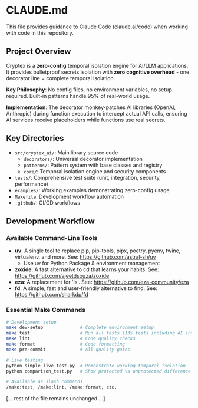# CLAUDE.md

This file provides guidance to Claude Code (claude.ai/code) when working with code in this repository.

## Project Overview

Cryptex is a **zero-config** temporal isolation engine for AI/LLM applications. It provides bulletproof secrets isolation with **zero cognitive overhead** - one decorator line = complete temporal isolation.

**Key Philosophy**: No config files, no environment variables, no setup required. Built-in patterns handle 95% of real-world usage.

**Implementation**: The decorator monkey-patches AI libraries (OpenAI, Anthropic) during function execution to intercept actual API calls, ensuring AI services receive placeholders while functions use real secrets.

## Key Directories

- `src/cryptex_ai/`: Main library source code
  - `decorators/`: Universal decorator implementation
  - `patterns/`: Pattern system with base classes and registry
  - `core/`: Temporal isolation engine and security components
- `tests/`: Comprehensive test suite (unit, integration, security, performance)
- `examples/`: Working examples demonstrating zero-config usage
- `Makefile`: Development workflow automation
- `.github/`: CI/CD workflows

## Development Workflow

### Available Command-Line Tools
- **uv**: A single tool to replace pip, pip-tools, pipx, poetry, pyenv, twine, virtualenv, and more. See: https://github.com/astral-sh/uv
  - Use uv for Python Package & environment management
- **zoxide**: A fast alternative to cd that learns your habits. See: https://github.com/ajeetdsouza/zoxide
- **eza**: A replacement for 'ls'. See: https://github.com/eza-community/eza
- **fd**: A simple, fast and user-friendly alternative to find. See: https://github.com/sharkdp/fd

### Essential Make Commands

```bash
# Development setup
make dev-setup              # Complete environment setup
make test                   # Run all tests (135 tests including AI interception)
make lint                   # Code quality checks
make format                 # Code formatting
make pre-commit             # All quality gates

# Live testing
python simple_live_test.py  # Demonstrate working temporal isolation
python comparison_test.py   # Show protected vs unprotected difference

# Available as slash commands
/make:test, /make:lint, /make:format, etc.
```

[... rest of the file remains unchanged ...]